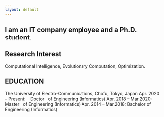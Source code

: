 ```yaml
---
layout: default
---
```


## I am an IT company employee and a Ph.D. student.

## Research Interest

Computational Intelligence, Evolutionary Computation, Optimization.

## EDUCATION
The University of Electro-Communications, Chofu, Tokyo, Japan
Apr. 2020 – Present: &nbsp;&nbsp; Doctor &nbsp; of Engineering (Informatics)
Apr. 2018 – Mar.2020: &nbsp; Master &nbsp; of Engineering (Informatics)
Apr. 2014 – Mar.2018:  Bachelor of Engineering (Informatics)

<!--
## Publications

Tomoaki Takagi, Keiki Takadama, and Hiroyuki Sato: **A Distribution Control of Weight Vector Set for Multi-objective Evolutionary Algorithms** Proc. of the Bio-inspired Information and Communication Technologies (BICT 2019), Lecture Notes of the Institute for Computer Sciences, Social Informatics and Telecommunications Engineering (LNICST), Vol 289, Springer, Cham, pp. 70--80, 2019. [Web](https://link.springer.com/chapter/10.1007%2F978-3-030-24202-2_6), [PDF](https://link.springer.com/content/pdf/10.1007%2F978-3-030-24202-2_6.pdf)
-->
